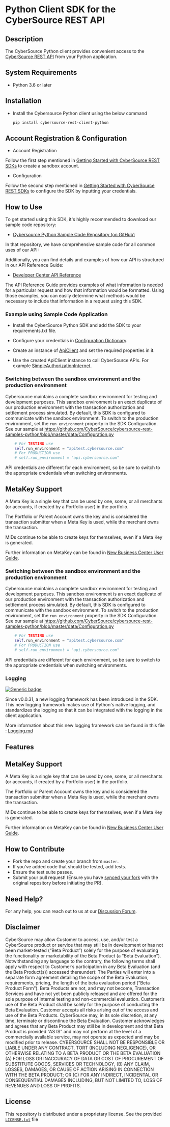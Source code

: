 
# Python Client SDK for the CyberSource REST API

## Description

The CyberSource Python client provides convenient access to the [CyberSource REST API](https://developer.cybersource.com/api/reference/api-reference.html) from your Python application.

## System Requirements

* Python 3.6 or later

## Installation

* Install the Cybersource Python client using the below command

    ```bash
    pip install cybersource-rest-client-python
    ```

## Account Registration & Configuration

* Account Registration

Follow the first step mentioned in [Getting Started with CyberSource REST SDKs](https://developer.cybersource.com/hello-world/rest-api-sdks.html#gettingstarted) to create a sandbox account.

* Configuration

Follow the second step mentioned in [Getting Started with CyberSource REST SDKs](https://developer.cybersource.com/hello-world/rest-api-sdks.html#gettingstarted) to configure the SDK by inputting your credentials.

## How to Use

To get started using this SDK, it's highly recommended to download our sample code repository:

* [Cybersource Python Sample Code Repository (on GitHub)](https://github.com/CyberSource/cybersource-rest-samples-python)

In that repository, we have comprehensive sample code for all common uses of our API:

Additionally, you can find details and examples of how our API is structured in our API Reference Guide:

* [Developer Center API Reference](https://developer.cybersource.com/api/reference/api-reference.html)

The API Reference Guide provides examples of what information is needed for a particular request and how that information would be formatted. Using those examples, you can easily determine what methods would be necessary to include that information in a request using this SDK.

### Example using Sample Code Application

* Install the CyberSource Python SDK and add the SDK to your requirements.txt file.

* Configure your credentials in [Configuration Dictionary](https://github.com/CyberSource/cybersource-rest-samples-python/blob/master/data/Configuration.py#L5C5-L52C98).

* Create an instance of [ApiClient](https://github.com/CyberSource/cybersource-rest-samples-python/blob/c73bf7ae4a4826e4a6b652067cf38eb4affe765c/samples/Payments/Payments/simple-authorizationinternet.py#L94C50) and set the required properties in it.

* Use the created ApiClient instance to call CyberSource APIs. For example [SimpleAuthorizationInternet](https://github.com/CyberSource/cybersource-rest-samples-python/blob/c73bf7ae4a4826e4a6b652067cf38eb4affe765c/samples/Payments/Payments/simple-authorizationinternet.py#L95C9-L95C76).

### Switching between the sandbox environment and the production environment

Cybersource maintains a complete sandbox environment for testing and development purposes. This sandbox environment is an exact duplicate of our production environment with the transaction authorization and settlement process simulated. By default, this SDK is configured to communicate with the sandbox environment. To switch to the production environment, set the `run_environment` property in the SDK Configuration.  See our sample at <https://github.com/CyberSource/cybersource-rest-samples-python/blob/master/data/Configuration.py>

```python
    # For TESTING use
    self.run_environment = "apitest.cybersource.com"
    # For PRODUCTION use
    # self.run_environment = "api.cybersource.com"
```

API credentials are different for each environment, so be sure to switch to the appropriate credentials when switching environments.

## MetaKey Support

A Meta Key is a single key that can be used by one, some, or all merchants (or accounts, if created by a Portfolio user) in the portfolio.

The Portfolio or Parent Account owns the key and is considered the transaction submitter when a Meta Key is used, while the merchant owns the transaction.

MIDs continue to be able to create keys for themselves, even if a Meta Key is generated.

Further information on MetaKey can be found in [New Business Center User Guide](https://developer.cybersource.com/library/documentation/dev_guides/Business_Center/New_Business_Center_User_Guide.pdf).

### Switching between the sandbox environment and the production environment

Cybersource maintains a complete sandbox environment for testing and development purposes. This sandbox environment is an exact duplicate of our production environment with the transaction authorization and settlement process simulated. By default, this SDK is configured to communicate with the sandbox environment. To switch to the production environment, set the `run_environment` property in the SDK Configuration.  See our sample at <https://github.com/CyberSource/cybersource-rest-samples-python/blob/master/data/Configuration.py>

```python
    # For TESTING use
    self.run_environment = "apitest.cybersource.com"
    # For PRODUCTION use
    # self.run_environment = "api.cybersource.com"
```

API credentials are different for each environment, so be sure to switch to the appropriate credentials when switching environments.

### Logging

[![Generic badge](https://img.shields.io/badge/LOGGING-NEW-GREEN.svg)](https://shields.io/)

Since v0.0.31, a new logging framework has been introduced in the SDK. This new logging framework makes use of Python's native logging, and standardizes the logging so that it can be integrated with the logging in the client application.

More information about this new logging framework can be found in this file : [Logging.md](Logging.md)

## Features

## MetaKey Support

A Meta Key is a single key that can be used by one, some, or all merchants (or accounts, if created by a Portfolio user) in the portfolio.

The Portfolio or Parent Account owns the key and is considered the transaction submitter when a Meta Key is used, while the merchant owns the transaction.

MIDs continue to be able to create keys for themselves, even if a Meta Key is generated.

Further information on MetaKey can be found in [New Business Center User Guide](https://developer.cybersource.com/library/documentation/dev_guides/Business_Center/New_Business_Center_User_Guide.pdf).

## How to Contribute

* Fork the repo and create your branch from `master`.
* If you've added code that should be tested, add tests.
* Ensure the test suite passes.
* Submit your pull request! (Ensure you have [synced your fork](https://docs.github.com/en/pull-requests/collaborating-with-pull-requests/working-with-forks/syncing-a-fork) with the original repository before initiating the PR).

## Need Help?

For any help, you can reach out to us at our [Discussion Forum](https://community.developer.cybersource.com/t5/cybersource-APIs/bd-p/api).

## Disclaimer

CyberSource may allow Customer to access, use, and/or test a CyberSource product or service that may still be in development or has not been market-tested (“Beta Product”) solely for the purpose of evaluating the functionality or marketability of the Beta Product (a “Beta Evaluation”). Notwithstanding any language to the contrary, the following terms shall apply with respect to Customer’s participation in any Beta Evaluation (and the Beta Product(s)) accessed thereunder): The Parties will enter into a separate form agreement detailing the scope of the Beta Evaluation, requirements, pricing, the length of the beta evaluation period (“Beta Product Form”). Beta Products are not, and may not become, Transaction Services and have not yet been publicly released and are offered for the sole purpose of internal testing and non-commercial evaluation. Customer’s use of the Beta Product shall be solely for the purpose of conducting the Beta Evaluation. Customer accepts all risks arising out of the access and use of the Beta Products. CyberSource may, in its sole discretion, at any time, terminate or discontinue the Beta Evaluation. Customer acknowledges and agrees that any Beta Product may still be in development and that Beta Product is provided “AS IS” and may not perform at the level of a commercially available service, may not operate as expected and may be modified prior to release. CYBERSOURCE SHALL NOT BE RESPONSIBLE OR LIABLE UNDER ANY CONTRACT, TORT (INCLUDING NEGLIGENCE), OR OTHERWISE RELATING TO A BETA PRODUCT OR THE BETA EVALUATION (A) FOR LOSS OR INACCURACY OF DATA OR COST OF PROCUREMENT OF SUBSTITUTE GOODS, SERVICES OR TECHNOLOGY, (B) ANY CLAIM, LOSSES, DAMAGES, OR CAUSE OF ACTION ARISING IN CONNECTION WITH THE BETA PRODUCT; OR (C) FOR ANY INDIRECT, INCIDENTAL OR CONSEQUENTIAL DAMAGES INCLUDING, BUT NOT LIMITED TO, LOSS OF REVENUES AND LOSS OF PROFITS.

## License

This repository is distributed under a proprietary license. See the provided [`LICENSE.txt`](/LICENSE.txt) file